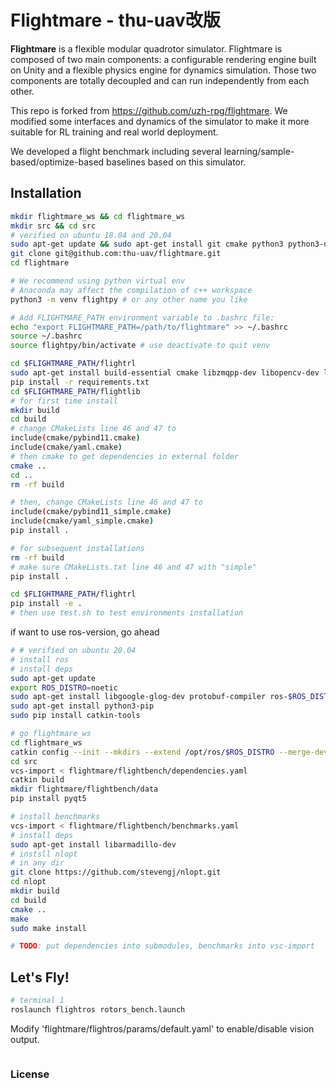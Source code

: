 # Flightmare - thu-uav改版

**Flightmare** is a flexible modular quadrotor simulator.
Flightmare is composed of two main components: a configurable rendering engine built on Unity and a flexible physics engine for dynamics simulation.
Those two components are totally decoupled and can run independently from each other. 

This repo is forked from https://github.com/uzh-rpg/flightmare. We modified some interfaces and dynamics of the simulator to make it more suitable for RL training and real world deployment.

We developed a flight benchmark including several learning/sample-based/optimize-based baselines based on this simulator.

## Installation
```bash
mkdir flightmare_ws && cd flightmare_ws
mkdir src && cd src
# verified on ubuntu 18.04 and 20.04
sudo apt-get update && sudo apt-get install git cmake python3 python3-dev python3-venv python3-rosbag
git clone git@github.com:thu-uav/flightmare.git
cd flightmare

# We recommend using python virtual env
# Anaconda may affect the compilation of c++ workspace
python3 -m venv flightpy # or any other name you like

# Add FLIGHTMARE_PATH environment variable to .bashrc file:
echo "export FLIGHTMARE_PATH=/path/to/flightmare" >> ~/.bashrc
source ~/.bashrc
source flightpy/bin/activate # use deactivate to quit venv

cd $FLIGHTMARE_PATH/flightrl
sudo apt-get install build-essential cmake libzmqpp-dev libopencv-dev libeigen3-dev
pip install -r requirements.txt
cd $FLIGHTMARE_PATH/flightlib
# for first time install
mkdir build
cd build
# change CMakeLists line 46 and 47 to
include(cmake/pybind11.cmake)
include(cmake/yaml.cmake)
# then cmake to get dependencies in external folder
cmake ..
cd ..
rm -rf build

# then, change CMakeLists line 46 and 47 to
include(cmake/pybind11_simple.cmake)
include(cmake/yaml_simple.cmake)
pip install .

# for subsequent installations
rm -rf build
# make sure CMakeLists.txt line 46 and 47 with "simple"
pip install .

cd $FLIGHTMARE_PATH/flightrl
pip install -e .
# then use test.sh to test environments installation
```
if want to use ros-version, go ahead
```bash
# # verified on ubuntu 20.04
# install ros
# install deps
sudo apt-get update
export ROS_DISTRO=noetic
sudo apt-get install libgoogle-glog-dev protobuf-compiler ros-$ROS_DISTRO-octomap-msgs ros-$ROS_DISTRO-octomap-ros ros-$ROS_DISTRO-joy python3-vcstool ros-$ROS_DISTRO-mavros
sudo apt-get install python3-pip
sudo pip install catkin-tools

# go flightmare_ws 
cd flightmare_ws
catkin config --init --mkdirs --extend /opt/ros/$ROS_DISTRO --merge-devel --cmake-args -DCMAKE_BUILD_TYPE=Release
cd src
vcs-import < flightmare/flightbench/dependencies.yaml
catkin build
mkdir flightmare/flightbench/data
pip install pyqt5

# install benchmarks
vcs-import < flightmare/flightbench/benchmarks.yaml
# install deps
sudo apt-get install libarmadillo-dev
# instsll nlopt
# in any dir
git clone https://github.com/stevengj/nlopt.git
cd nlopt
mkdir build
cd build
cmake ..
make
sudo make install

# TODO: put dependencies into submodules, benchmarks into vsc-import
```

## Let's Fly!
```bash
# terminal 1
roslaunch flightros rotors_bench.launch
```
Modify 'flightmare/flightros/params/default.yaml' to enable/disable vision output.



```

```

### License
